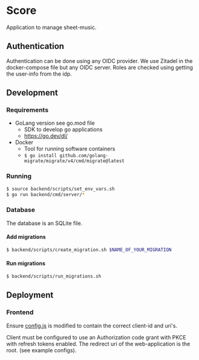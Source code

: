 # Score

Application to manage sheet-music.

## Authentication

Authentication can be done using any OIDC provider. We use Zitadel in the 
docker-compose file but any OIDC server. Roles are checked using getting the 
user-info from the idp. 

## Development

### Requirements

- GoLang version see go.mod file
    - SDK to develop go applications
  - https://go.dev/dl/
- Docker
  - Tool for running software containers
  - `$ go install github.com/golang-migrate/migrate/v4/cmd/migrate@latest`

### Running

```bash
$ source backend/scripts/set_env_vars.sh
$ go run backend/cmd/server/*
```

### Database

The database is an SQLite file.

#### Add migrations

```bash
$ backend/scripts/create_migration.sh $NAME_OF_YOUR_MIGRATION
```

#### Run migrations

```bash
$ backend/scripts/run_migrations.sh
```

## Deployment

### Frontend

Ensure [config.js](frontend/src/config.js) is modified to contain the correct
client-id and uri's.

Client must be configured to use an Authorization code grant with PKCE with 
refresh tokens enabled. The redirect uri of the web-application is the root.
(see example configs).
